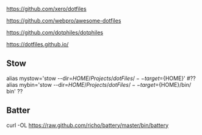 

https://github.com/xero/dotfiles

https://github.com/webpro/awesome-dotfiles

https://github.com/dotphiles/dotphiles

https://dotfiles.github.io/

## Stow
alias mystow='stow --dir=${HOME}/Projects/dotFiles/ --target=${HOME}'
#?? alias mybin='stow --dir=${HOME}/Projects/dotFiles/ --target=${HOME}/bin/ bin' ??

## Batter
curl -OL https://raw.github.com/richo/battery/master/bin/battery

